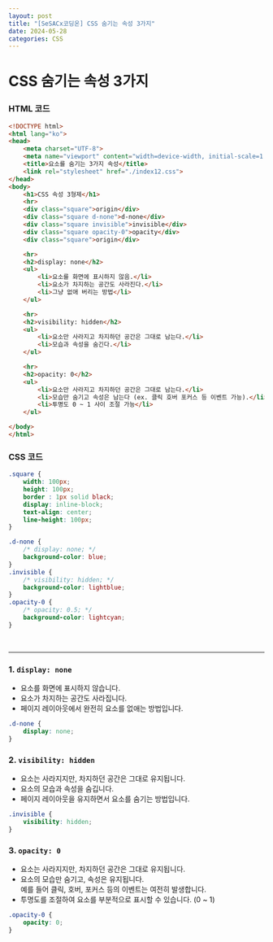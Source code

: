 ```yaml
---
layout: post
title: "[SeSACx코딩온] CSS 숨기는 속성 3가지"
date: 2024-05-28
categories: CSS
---
```


# CSS 숨기는 속성 3가지
### HTML 코드

```html
<!DOCTYPE html>
<html lang="ko">
<head>
    <meta charset="UTF-8">
    <meta name="viewport" content="width=device-width, initial-scale=1.0">
    <title>요소를 숨기는 3가지 속성</title>
    <link rel="stylesheet" href="./index12.css">
</head>
<body>
    <h1>CSS 속성 3형제</h1>
    <hr>
    <div class="square">origin</div>
    <div class="square d-none">d-none</div>
    <div class="square invisible">invisible</div>
    <div class="square opacity-0">opacity</div>
    <div class="square">origin</div>

    <hr>
    <h2>display: none</h2>
    <ul>
        <li>요소를 화면에 표시하지 않음.</li>
        <li>요소가 차지하는 공간도 사라진다.</li>
        <li>그냥 없애 버리는 방법</li>
    </ul>

    <hr>
    <h2>visibility: hidden</h2>
    <ul>
        <li>요소만 사라지고 차지하던 공간은 그대로 남는다.</li>
        <li>모습과 속성을 숨긴다.</li>
    </ul>

    <hr>
    <h2>opacity: 0</h2>
    <ul>
        <li>요소만 사라지고 차지하던 공간은 그대로 남는다.</li>
        <li>모습만 숨기고 속성은 남는다 (ex. 클릭 호버 포커스 등 이벤트 가능).</li>
        <li>투명도 0 ~ 1 사이 조절 가능</li>
    </ul>

</body>
</html>
```
### CSS 코드

```css
.square {
    width: 100px;
    height: 100px;
    border : 1px solid black;
    display: inline-block;
    text-align: center;
    line-height: 100px;
}

.d-none {
    /* display: none; */
    background-color: blue;
}
.invisible {
    /* visibility: hidden; */
    background-color: lightblue;
}
.opacity-0 {
    /* opacity: 0.5; */
    background-color: lightcyan;
}
```

<br>
<hr>


### 1. `display: none`

- 요소를 화면에 표시하지 않습니다.
- 요소가 차지하는 공간도 사라집니다.
- 페이지 레이아웃에서 완전히 요소를 없애는 방법입니다.

```css
.d-none {
    display: none;
}
```

### 2. `visibility: hidden`

- 요소는 사라지지만, 차지하던 공간은 그대로 유지됩니다.
- 요소의 모습과 속성을 숨깁니다.
- 페이지 레이아웃을 유지하면서 요소를 숨기는 방법입니다.

```css
.invisible {
    visibility: hidden;
}
```

### 3. `opacity: 0`

- 요소는 사라지지만, 차지하던 공간은 그대로 유지됩니다.
- 요소의 모습만 숨기고, 속성은 유지됩니다. <br> 예를 들어 클릭, 호버, 포커스 등의 이벤트는 여전히 발생합니다.
- 투명도를 조절하여 요소를 부분적으로 표시할 수 있습니다. (0 ~ 1)

```css
.opacity-0 {
    opacity: 0;
}
```